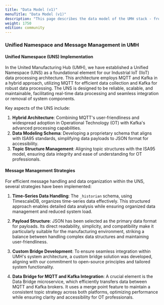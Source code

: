 ```yaml
---
title: "Data Model (v1)"
menuTitle: "Data Model (v1)"
description: "This page describes the data model of the UMH stack - from the message payloads up to database tables."
weight: 1750
edition: community
---
```



### Unified Namespace and Message Management in UMH

#### Unified Namespace (UNS) Implementation

In the United Manufacturing Hub (UMH), we have established a Unified Namespace (UNS) as a foundational element for our Industrial IoT (IIoT) data processing architecture. This architecture employs MQTT and Kafka in a hybrid approach, utilizing MQTT for efficient data collection and Kafka for robust data processing. The UNS is designed to be reliable, scalable, and maintainable, facilitating real-time data processing and seamless integration or removal of system components.

Key aspects of the UNS include:
1. **Hybrid Architecture**: Combining MQTT's user-friendliness and widespread adoption in Operational Technology (OT) with Kafka's advanced processing capabilities.
2. **Data Modeling Schema**: Developing a proprietary schema that aligns with ISA95 standards, simplifying data payloads to JSON format for accessibility.
3. **Topic Structure Management**: Aligning topic structures with the ISA95 model, ensuring data integrity and ease of understanding for OT professionals.

#### Message Management Strategies

For efficient message handling and data organization within the UNS, several strategies have been implemented:

1. **Time-Series Data Handling**: The `_historian` schema, using TimescaleDB, organizes time-series data effectively. This structured approach enables detailed data analysis while ensuring organized data management and reduced system load.

2. **Payload Structure**: JSON has been selected as the primary data format for payloads. Its direct readability, simplicity, and compatibility make it particularly suitable for the manufacturing environment, striking a balance between handling complex data structures and maintaining user-friendliness.

3. **Custom Bridge Development**: To ensure seamless integration within UMH's system architecture, a custom bridge solution was developed, aligning with our commitment to open-source principles and tailored system functionality.

4. **Data Bridge for MQTT and Kafka Integration**: A crucial element is the Data Bridge microservice, which efficiently transfers data between MQTT and Kafka brokers. It uses a merge point feature to maintain a consistent topic strategy across both platforms, optimizing performance while ensuring clarity and accessibility for OT professionals.
